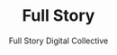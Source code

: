 ---
title: 'Full Story'
author: Full Story Digital Collective
project_image_path: '/images/gallery/full-story.jpg'
external_url: 'http://www.fullstory.fr/'
---
